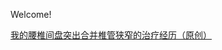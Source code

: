 Welcome!


[我的腰椎间盘突出合并椎管狭窄的治疗经历（原创）](https://github.com/mywaitandhope/health/blob/main/%E6%88%91%E7%9A%84%E8%85%B0%E6%A4%8E%E9%97%B4%E7%9B%98%E7%AA%81%E5%87%BA%E5%90%88%E5%B9%B6%E6%A4%8E%E7%AE%A1%E7%8B%AD%E7%AA%84%E7%9A%84%E6%B2%BB%E7%96%97%E7%BB%8F%E5%8E%86%EF%BC%88%E5%8E%9F%E5%88%9B%EF%BC%89)  
